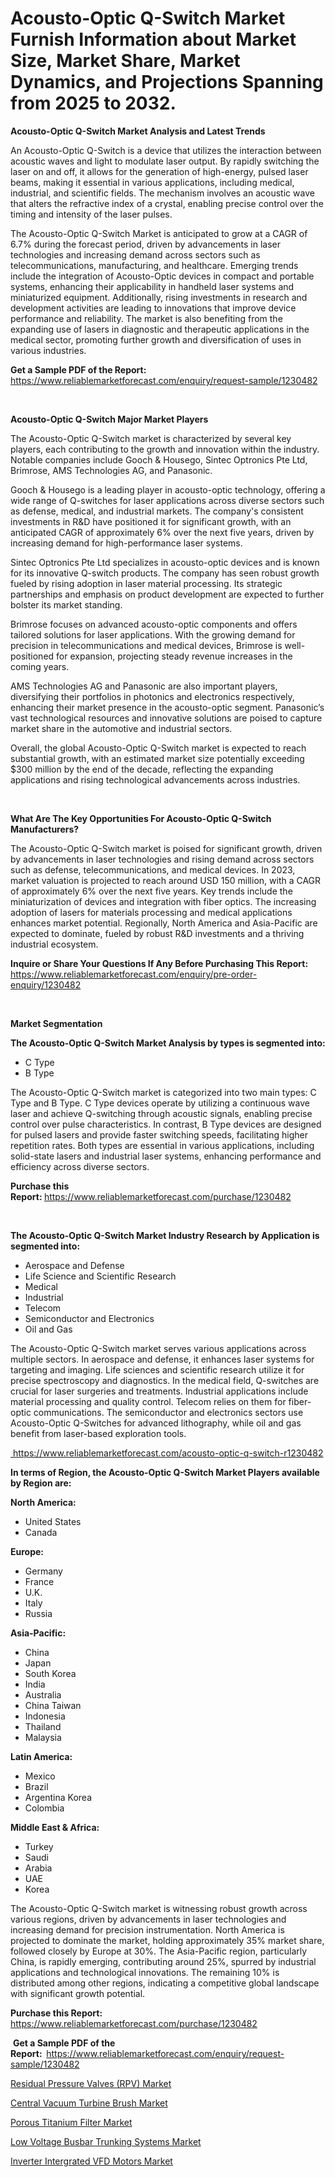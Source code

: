 <p><h1>Acousto-Optic Q-Switch Market Furnish Information about Market Size, Market Share, Market Dynamics, and Projections Spanning from 2025 to 2032.</h1></p><p><strong>Acousto-Optic Q-Switch Market Analysis and Latest Trends</strong></p>
<p><p>An Acousto-Optic Q-Switch is a device that utilizes the interaction between acoustic waves and light to modulate laser output. By rapidly switching the laser on and off, it allows for the generation of high-energy, pulsed laser beams, making it essential in various applications, including medical, industrial, and scientific fields. The mechanism involves an acoustic wave that alters the refractive index of a crystal, enabling precise control over the timing and intensity of the laser pulses.</p><p>The Acousto-Optic Q-Switch Market is anticipated to grow at a CAGR of 6.7% during the forecast period, driven by advancements in laser technologies and increasing demand across sectors such as telecommunications, manufacturing, and healthcare. Emerging trends include the integration of Acousto-Optic devices in compact and portable systems, enhancing their applicability in handheld laser systems and miniaturized equipment. Additionally, rising investments in research and development activities are leading to innovations that improve device performance and reliability. The market is also benefiting from the expanding use of lasers in diagnostic and therapeutic applications in the medical sector, promoting further growth and diversification of uses in various industries.</p></p>
<p><strong>Get a Sample PDF of the Report:&nbsp;</strong> <a href="https://www.reliablemarketforecast.com/enquiry/request-sample/1230482?utm_campaign=1885&utm_medium=2&utm_source=Github&utm_content=ia&utm_term=12042025&utm_id=acousto-optic-q-switch">https://www.reliablemarketforecast.com/enquiry/request-sample/1230482</a></p>
<p>&nbsp;</p>
<p><strong>Acousto-Optic Q-Switch Major Market Players</strong></p>
<p><p>The Acousto-Optic Q-Switch market is characterized by several key players, each contributing to the growth and innovation within the industry. Notable companies include Gooch & Housego, Sintec Optronics Pte Ltd, Brimrose, AMS Technologies AG, and Panasonic.</p><p>Gooch & Housego is a leading player in acousto-optic technology, offering a wide range of Q-switches for laser applications across diverse sectors such as defense, medical, and industrial markets. The company's consistent investments in R&D have positioned it for significant growth, with an anticipated CAGR of approximately 6% over the next five years, driven by increasing demand for high-performance laser systems.</p><p>Sintec Optronics Pte Ltd specializes in acousto-optic devices and is known for its innovative Q-switch products. The company has seen robust growth fueled by rising adoption in laser material processing. Its strategic partnerships and emphasis on product development are expected to further bolster its market standing.</p><p>Brimrose focuses on advanced acousto-optic components and offers tailored solutions for laser applications. With the growing demand for precision in telecommunications and medical devices, Brimrose is well-positioned for expansion, projecting steady revenue increases in the coming years. </p><p>AMS Technologies AG and Panasonic are also important players, diversifying their portfolios in photonics and electronics respectively, enhancing their market presence in the acousto-optic segment. Panasonic’s vast technological resources and innovative solutions are poised to capture market share in the automotive and industrial sectors.</p><p>Overall, the global Acousto-Optic Q-Switch market is expected to reach substantial growth, with an estimated market size potentially exceeding $300 million by the end of the decade, reflecting the expanding applications and rising technological advancements across industries.</p></p>
<p>&nbsp;</p>
<p><strong>What Are The Key Opportunities For Acousto-Optic Q-Switch Manufacturers?</strong></p>
<p><p>The Acousto-Optic Q-Switch market is poised for significant growth, driven by advancements in laser technologies and rising demand across sectors such as defense, telecommunications, and medical devices. In 2023, market valuation is projected to reach around USD 150 million, with a CAGR of approximately 6% over the next five years. Key trends include the miniaturization of devices and integration with fiber optics. The increasing adoption of lasers for materials processing and medical applications enhances market potential. Regionally, North America and Asia-Pacific are expected to dominate, fueled by robust R&D investments and a thriving industrial ecosystem.</p></p>
<p><strong>Inquire or Share Your Questions If Any Before Purchasing This Report:</strong> <a href="https://www.reliablemarketforecast.com/enquiry/pre-order-enquiry/1230482?utm_campaign=1885&utm_medium=2&utm_source=Github&utm_content=ia&utm_term=12042025&utm_id=acousto-optic-q-switch">https://www.reliablemarketforecast.com/enquiry/pre-order-enquiry/1230482</a></p>
<p>&nbsp;</p>
<p><strong>Market Segmentation</strong></p>
<p><strong>The Acousto-Optic Q-Switch Market Analysis by types is segmented into:</strong></p>
<p><ul><li>C Type</li><li>B Type</li></ul></p>
<p><p>The Acousto-Optic Q-Switch market is categorized into two main types: C Type and B Type. C Type devices operate by utilizing a continuous wave laser and achieve Q-switching through acoustic signals, enabling precise control over pulse characteristics. In contrast, B Type devices are designed for pulsed lasers and provide faster switching speeds, facilitating higher repetition rates. Both types are essential in various applications, including solid-state lasers and industrial laser systems, enhancing performance and efficiency across diverse sectors.</p></p>
<p><strong>Purchase this Report:&nbsp;</strong><a href="https://www.reliablemarketforecast.com/purchase/1230482?utm_campaign=1885&utm_medium=2&utm_source=Github&utm_content=ia&utm_term=12042025&utm_id=acousto-optic-q-switch">https://www.reliablemarketforecast.com/purchase/1230482</a></p>
<p>&nbsp;</p>
<p><strong>The Acousto-Optic Q-Switch Market Industry Research by Application is segmented into:</strong></p>
<p><ul><li>Aerospace and Defense</li><li>Life Science and Scientific Research</li><li>Medical</li><li>Industrial</li><li>Telecom</li><li>Semiconductor and Electronics</li><li>Oil and Gas</li></ul></p>
<p><p>The Acousto-Optic Q-Switch market serves various applications across multiple sectors. In aerospace and defense, it enhances laser systems for targeting and imaging. Life sciences and scientific research utilize it for precise spectroscopy and diagnostics. In the medical field, Q-switches are crucial for laser surgeries and treatments. Industrial applications include material processing and quality control. Telecom relies on them for fiber-optic communications. The semiconductor and electronics sectors use Acousto-Optic Q-Switches for advanced lithography, while oil and gas benefit from laser-based exploration tools.</p></p>
<p><a href="https://www.reliablemarketforecast.com/acousto-optic-q-switch-r1230482?utm_campaign=1885&utm_medium=2&utm_source=Github&utm_content=ia&utm_term=12042025&utm_id=acousto-optic-q-switch">&nbsp;https://www.reliablemarketforecast.com/acousto-optic-q-switch-r1230482</a></p>
<p><strong>In terms of Region, the Acousto-Optic Q-Switch Market Players available by Region are:</strong></p>
<p>
    <p> <strong> North America: </strong>
        <ul>
            <li>United States</li>
            <li>Canada</li>
        </ul>
        </p> 
    <p> <strong> Europe: </strong>
        <ul>
            <li>Germany</li>
            <li>France</li>
            <li>U.K.</li>
            <li>Italy</li>
            <li>Russia</li>
        </ul>
        </p> 
    <p> <strong> Asia-Pacific: </strong>
        <ul>
            <li>China</li>
            <li>Japan</li>
            <li>South Korea</li>
            <li>India</li>
            <li>Australia</li>
            <li>China Taiwan</li>
            <li>Indonesia</li>
            <li>Thailand</li>
            <li>Malaysia</li>
        </ul>
        </p> 
    <p> <strong> Latin America: </strong>
        <ul>
            <li>Mexico</li>
            <li>Brazil</li>
            <li>Argentina Korea</li>
            <li>Colombia</li>
        </ul>
        </p> 
    <p> <strong> Middle East & Africa: </strong>
        <ul>
            <li>Turkey</li>
            <li>Saudi</li>
            <li>Arabia</li>
            <li>UAE</li>
            <li>Korea</li>
        </ul>
    </p>
    </p>
<p><p>The Acousto-Optic Q-Switch market is witnessing robust growth across various regions, driven by advancements in laser technologies and increasing demand for precision instrumentation. North America is projected to dominate the market, holding approximately 35% market share, followed closely by Europe at 30%. The Asia-Pacific region, particularly China, is rapidly emerging, contributing around 25%, spurred by industrial applications and technological innovations. The remaining 10% is distributed among other regions, indicating a competitive global landscape with significant growth potential.</p></p>
<p><strong>Purchase this Report: </strong><a href="https://www.reliablemarketforecast.com/purchase/1230482?utm_campaign=1885&utm_medium=2&utm_source=Github&utm_content=ia&utm_term=12042025&utm_id=acousto-optic-q-switch">https://www.reliablemarketforecast.com/purchase/1230482</a></p>
<p>&nbsp;<strong>Get a Sample PDF of the Report:&nbsp;&nbsp;</strong><a href="https://www.reliablemarketforecast.com/enquiry/request-sample/1230482?utm_campaign=1885&utm_medium=2&utm_source=Github&utm_content=ia&utm_term=12042025&utm_id=acousto-optic-q-switch">https://www.reliablemarketforecast.com/enquiry/request-sample/1230482</a></p>
<p><strong></strong></p>
<p><p><a href="https://github.com/ssaradulai/Market-Research-Report-List-1/blob/main/residual-pressure-valves-rpv-market.md?utm_campaign=1885&utm_medium=2&utm_source=Github&utm_content=ia&utm_term=12042025&utm_id=acousto-optic-q-switch">Residual Pressure Valves (RPV) Market</a></p><p><a href="https://github.com/dukerghostki/Market-Research-Report-List-1/blob/main/central-vacuum-turbine-brush-market.md?utm_campaign=1885&utm_medium=2&utm_source=Github&utm_content=ia&utm_term=12042025&utm_id=acousto-optic-q-switch">Central Vacuum Turbine Brush Market</a></p><p><a href="https://github.com/keohannchavo/Market-Research-Report-List-1/blob/main/porous-titanium-filter-market.md?utm_campaign=1885&utm_medium=2&utm_source=Github&utm_content=ia&utm_term=12042025&utm_id=acousto-optic-q-switch">Porous Titanium Filter Market</a></p><p><a href="https://github.com/helmeludu/Market-Research-Report-List-1/blob/main/low-voltage-busbar-trunking-systems-market.md?utm_campaign=1885&utm_medium=2&utm_source=Github&utm_content=ia&utm_term=12042025&utm_id=acousto-optic-q-switch">Low Voltage Busbar Trunking Systems Market</a></p><p><a href="https://github.com/taveyasenay/Market-Research-Report-List-1/blob/main/inverter-intergrated-vfd-motors-market.md?utm_campaign=1885&utm_medium=2&utm_source=Github&utm_content=ia&utm_term=12042025&utm_id=acousto-optic-q-switch">Inverter Intergrated VFD Motors Market</a></p></p>